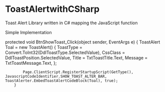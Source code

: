 # ToastAlertwithCSharp
Toast Alert Library written in C# mapping the JavaScript function

Simple Implementation

protected void BtnShowToast_Click(object sender, EventArgs e)
        {
            ToastAlert Toal = new ToastAlert()
            {
                ToastType = Convert.ToInt32(DdlToastType.SelectedValue),
                CssClass = DdlToastPosition.SelectedValue,
                Title = TxtToastTitle.Text,
                Message = TxtToastMessage.Text,
            };

            Page.ClientScript.RegisterStartupScript(GetType(), JavascriptCodeIdentifier.SHOW_TOAST_ALTER_BAR, ToastAlerter.EmbedToastAlertCodeBlock(Toal), true);
        }
